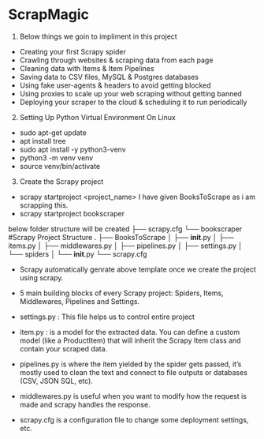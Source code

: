 # ScrapMagic

1. Below things we goin to impliment in this project 
* Creating your first Scrapy spider
* Crawling through websites & scraping data from each page
* Cleaning data with Items & Item Pipelines
* Saving data to CSV files, MySQL & Postgres databases
* Using fake user-agents & headers to avoid getting blocked
* Using proxies to scale up your web scraping without getting banned
* Deploying your scraper to the cloud & scheduling it to run periodically


2. Setting Up Python Virtual Environment On Linux
* sudo apt-get update
* apt install tree
* sudo apt install -y python3-venv
* python3 -m venv venv
* source venv/bin/activate

3. Create the Scrapy project

* scrapy startproject <project_name>  I have given BooksToScrape  as i am scrapping this.
* scrapy startproject bookscraper

below folder structure will be created
├── scrapy.cfg
└── bookscraper
#Scrapy Project Structure
.
├── BooksToScrape
│   ├── __init__.py
│   ├── items.py
│   ├── middlewares.py
│   ├── pipelines.py
│   ├── settings.py
│   └── spiders
│       └── __init__.py
└── scrapy.cfg

* Scrapy automatically genrate above template once we create the project using scrapy.
* 5 main building blocks of every Scrapy project: Spiders, Items, Middlewares, Pipelines and Settings.

* settings.py : This file helps us to control entire project

* item.py : is a model for the extracted data. You can define a custom model (like a ProductItem) that will inherit the Scrapy Item class and contain your scraped data.

* pipelines.py is where the item yielded by the spider gets passed, it’s mostly used to clean the text and connect to file outputs or databases (CSV, JSON SQL, etc).

* middlewares.py is useful when you want to modify how the request is made and scrapy handles the response.

* scrapy.cfg is a configuration file to change some deployment settings, etc.



